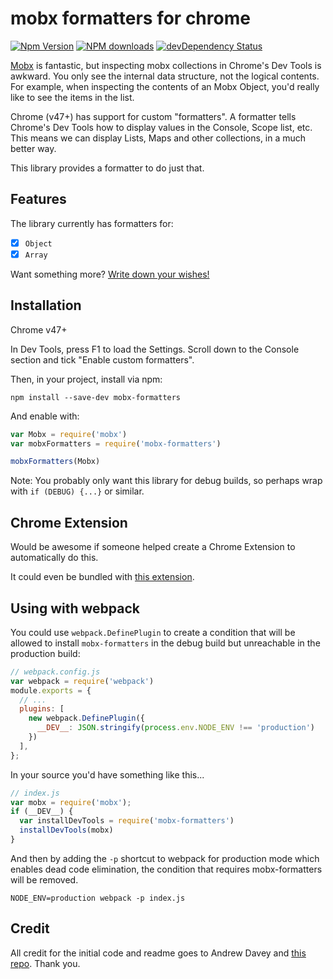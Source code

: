 # mobx formatters for chrome

[![Npm Version](https://badge.fury.io/js/mobx-formatters.svg)](https://badge.fury.io/js/mobx-formatters)
[![NPM downloads](http://img.shields.io/npm/dm/mobx-formatters.svg)](https://www.npmjs.com/package/mobx-formatters)
[![devDependency Status](https://david-dm.org/andrewdavey/mobx-formatters/dev-status.svg)](https://david-dm.org/andrewdavey/mobx-formatters#info=devDependencies)

[Mobx](https://mobx.js.org/) is fantastic, but inspecting mobx collections in Chrome's Dev Tools is awkward. You only see the internal data structure, not the logical contents. For example, when inspecting the contents of an Mobx Object, you'd really like to see the items in the list.

Chrome (v47+) has support for custom "formatters". A formatter tells Chrome's Dev Tools how to display values in the Console, Scope list, etc. This means we can display Lists, Maps and other collections, in a much better way.

This library provides a formatter to do just that.


## Features

The library currently has formatters for:

 - [x] `Object`
 - [x] `Array`

Want something more? [Write down your wishes!](https://github.com/andrewdavey/mobx-formatters/issues/new)

## Installation

Chrome v47+

In Dev Tools, press F1 to load the Settings. Scroll down to the Console section and tick "Enable custom formatters".

Then, in your project, install via npm:

```
npm install --save-dev mobx-formatters
```

And enable with:

```js
var Mobx = require('mobx')
var mobxFormatters = require('mobx-formatters')

mobxFormatters(Mobx)
```

Note: You probably only want this library for debug builds, so perhaps wrap with `if (DEBUG) {...}` or similar.

## Chrome Extension

Would be awesome if someone helped create a Chrome Extension to automatically do this.

It could even be bundled with [this extension](https://chrome.google.com/webstore/detail/mobx-developer-tools/pfgnfdagidkfgccljigdamigbcnndkod/related).

## Using with webpack

You could use `webpack.DefinePlugin` to create a condition that will be allowed to install `mobx-formatters` in the debug build but unreachable in the production build:

```javascript
// webpack.config.js
var webpack = require('webpack')
module.exports = {
  // ...
  plugins: [
    new webpack.DefinePlugin({
      __DEV__: JSON.stringify(process.env.NODE_ENV !== 'production')
    })
  ],
};
```

In your source you'd have something like this...

```javascript
// index.js
var mobx = require('mobx');
if (__DEV__) {
  var installDevTools = require('mobx-formatters')
  installDevTools(mobx)
}
```

And then by adding the `-p` shortcut to webpack for production mode which enables dead code elimination, the condition that requires mobx-formatters will be removed.

```
NODE_ENV=production webpack -p index.js
```


## Credit

All credit for the initial code and readme goes to Andrew Davey and [this repo](https://github.com/andrewdavey/immutable-devtools). Thank you.
